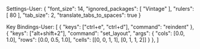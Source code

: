 Settings-User:
{
  "font_size": 14,
  "ignored_packages":
  [
    "Vintage"
  ],
  "rulers":
  [
    80
  ],
  "tab_size": 2,
  "translate_tabs_to_spaces": true
}

Key Bindings-User:
[
	{ "keys": ["ctrl+e", "ctrl+d"], "command": "reindent" },
	{
		"keys": ["alt+shift+2"],
		"command": "set_layout",
		"args":
		{
			"cols": [0.0, 1.0],
			"rows": [0.0, 0.5, 1.0],
			"cells": [[0, 0, 1, 1], [0, 1, 1, 2]]
		}
	},
]

